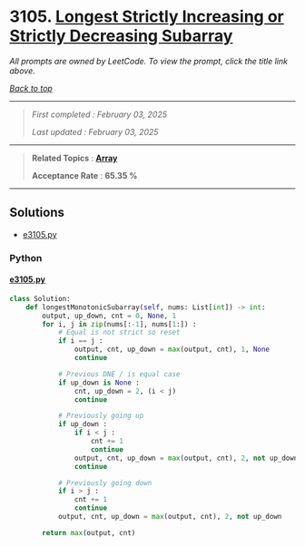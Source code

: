 # 3105. [Longest Strictly Increasing or Strictly Decreasing Subarray](<https://leetcode.com/problems/longest-strictly-increasing-or-strictly-decreasing-subarray>)

*All prompts are owned by LeetCode. To view the prompt, click the title link above.*

*[Back to top](<../README.md>)*

------

> *First completed : February 03, 2025*
>
> *Last updated : February 03, 2025*

------

> **Related Topics** : **[Array](<by_topic/Array.md>)**
>
> **Acceptance Rate** : **65.35 %**

------

## Solutions

- [e3105.py](<../my-submissions/e3105.py>)
### Python
#### [e3105.py](<../my-submissions/e3105.py>)
```Python
class Solution:
    def longestMonotonicSubarray(self, nums: List[int]) -> int:
        output, up_down, cnt = 0, None, 1
        for i, j in zip(nums[:-1], nums[1:]) :
            # Equal is not strict so reset
            if i == j :
                output, cnt, up_down = max(output, cnt), 1, None
                continue

            # Previous DNE / is equal case
            if up_down is None :
                cnt, up_down = 2, (i < j)
                continue

            # Previously going up
            if up_down :
                if i < j :
                    cnt += 1
                    continue
                output, cnt, up_down = max(output, cnt), 2, not up_down
                continue

            # Previously going down
            if i > j :
                cnt += 1
                continue
            output, cnt, up_down = max(output, cnt), 2, not up_down

        return max(output, cnt)

```

